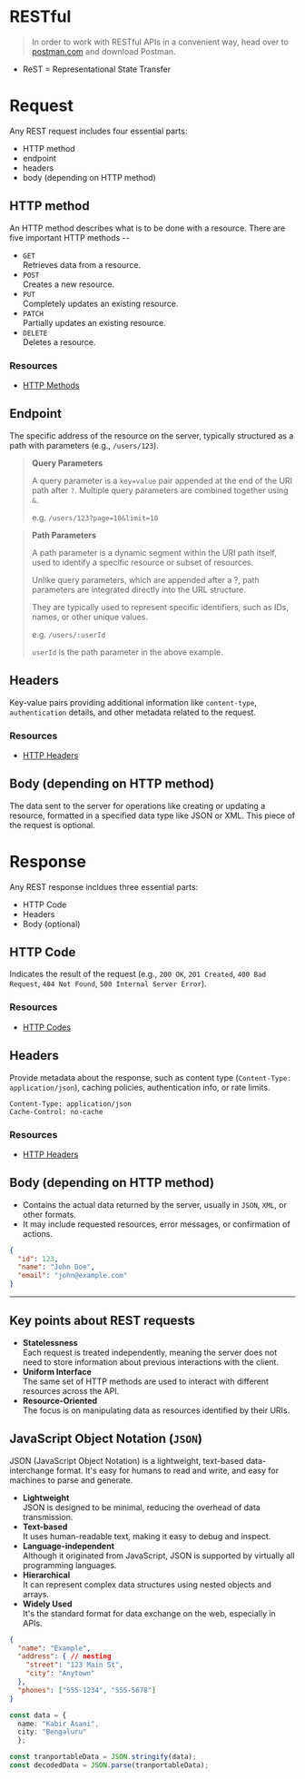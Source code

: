 # RESTful

> In order to work with RESTful APIs in a convenient way, head over to [postman.com](postman.com) and download Postman.

- ReST = Representational State Transfer

# Request

Any REST request includes four essential parts:

- HTTP method
- endpoint
- headers
- body (depending on HTTP method)

## HTTP method

An HTTP method describes what is to be done with a resource.
There are five important HTTP methods --

- `GET` <br/>
  Retrieves data from a resource.
- `POST` <br/>
  Creates a new resource.
- `PUT` <br/>
  Completely updates an existing resource.
- `PATCH` <br/>
  Partially updates an existing resource.
- `DELETE` <br/>
  Deletes a resource.

### Resources

- [HTTP Methods](https://developer.mozilla.org/en-US/docs/Web/HTTP/Methods)

## Endpoint

The specific address of the resource on the server, typically structured as a path with parameters (e.g., `/users/123`).

> **Query Parameters**
>
> A query parameter is a `key=value` pair appended at the end of the URI path after `?`. Multiple query parameters are combined together using `&`.
>
> e.g. `/users/123?page=10&limit=10`

> **Path Parameters**
>
> A path parameter is a dynamic segment within the URI path itself, used to identify a specific resource or subset of resources.
>
> Unlike query parameters, which are appended after a ?, path parameters are integrated directly into the URL structure.
>
> They are typically used to represent specific identifiers, such as IDs, names, or other unique values.
>
> e.g. `/users/:userId`
>
> `userId` is the path parameter in the above example.

## Headers

Key-value pairs providing additional information like `content-type`, `authentication` details, and other metadata related to the request.

### Resources

- [HTTP Headers](https://developer.mozilla.org/en-US/docs/Web/HTTP/Headers)

## Body (depending on HTTP method)

The data sent to the server for operations like creating or updating a resource, formatted in a specified data type like JSON or XML. This piece of the request is optional.

# Response

Any REST response incldues three essential parts:

- HTTP Code
- Headers
- Body (optional)

## HTTP Code

Indicates the result of the request (e.g., `200 OK`, `201 Created`, `400 Bad Request`, `404 Not Found`, `500 Internal Server Error`).

### Resources

- [HTTP Codes](https://developer.mozilla.org/en-US/docs/Web/HTTP/Status)

## Headers

Provide metadata about the response, such as content type (`Content-Type: application/json`), caching policies, authentication info, or rate limits.

```http
Content-Type: application/json
Cache-Control: no-cache
```

### Resources

- [HTTP Headers](https://developer.mozilla.org/en-US/docs/Web/HTTP/Headers)

## Body (depending on HTTP method)

- Contains the actual data returned by the server, usually in `JSON`, `XML`, or other formats.
- It may include requested resources, error messages, or confirmation of actions.

```JSON
{
  "id": 123,
  "name": "John Doe",
  "email": "john@example.com"
}
```

---

## Key points about REST requests

- **Statelessness** <br/> Each request is treated independently, meaning the server does not need to store information about previous interactions with the client.
- **Uniform Interface** <br/> The same set of HTTP methods are used to interact with different resources across the API.
- **Resource-Oriented** <br/> The focus is on manipulating data as resources identified by their URIs.

## JavaScript Object Notation (`JSON`)

JSON (JavaScript Object Notation) is a lightweight, text-based data-interchange format. It's easy for humans to read and write, and easy for machines to parse and generate.

- **Lightweight** <br/>
  JSON is designed to be minimal, reducing the overhead of data transmission.
- **Text-based** <br/>
  It uses human-readable text, making it easy to debug and inspect.
- **Language-independent** <br/>
  Although it originated from JavaScript, JSON is supported by virtually all programming languages.
- **Hierarchical** <br/>
  It can represent complex data structures using nested objects and arrays.
- **Widely Used** <br/>
  It's the standard format for data exchange on the web, especially in APIs.

```JSON
{
  "name": "Example",
  "address": { // nesting
    "street": "123 Main St",
    "city": "Anytown"
  },
  "phones": ["555-1234", "555-5678"]
}
```

```TypeScript
const data = {
  name: "Kabir Asani",
  city: "Bengaluru"
  };

const tranportableData = JSON.stringify(data);
const decodedData = JSON.parse(tranportableData);
```
